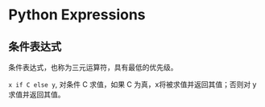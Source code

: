 # Python Expressions

## 条件表达式

条件表达式，也称为三元运算符，具有最低的优先级。

`x if C else y`, 对条件 C 求值，如果 C 为真，x将被求值并返回其值；否则对 y 求值并返回其值。
